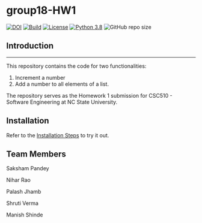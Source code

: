 # group18-HW1

[![DOI](https://zenodo.org/badge/DOI/10.5281/zenodo.7029975.svg)](https://doi.org/10.5281/zenodo.7029975) 
[![Build](https://github.com/niharncsu/group18-HW1/actions/workflows/build.yml/badge.svg)](https://github.com/niharncsu/group18-HW1/actions/workflows/build.yml)
[![License](https://img.shields.io/badge/License-Apache_2.0-blue.svg)](https://opensource.org/licenses/Apache-2.0)
[![Python 3.8](https://img.shields.io/badge/Python-3.8-blue.svg)](https://www.python.org/downloads/release/python-380/)
![GitHub repo size](https://img.shields.io/github/repo-size/niharncsu/group18-HW1)



## Introduction 
---
This repository contains the code for two functionalities:
1. Increment a number
2. Add a number to all elements of a list. 

The repository serves as the Homework 1 submission for CSC510 - Software Engineering at NC State University.

## Installation
Refer to the [Installation Steps](https://github.com/niharncsu/group18-HW1/blob/main/INSTALL.md) to try it out.

## Team Members
Saksham Pandey

Nihar Rao

Palash Jhamb

Shruti Verma

Manish Shinde
